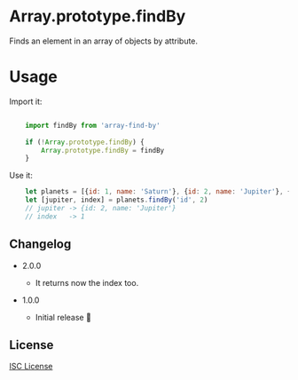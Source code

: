 # Array.prototype.findBy

Finds an element in an array of objects by attribute.

# Usage

Import it:
```js

    import findBy from 'array-find-by'
    
    if (!Array.prototype.findBy) {
        Array.prototype.findBy = findBy
    }
```

Use it:
```js
    let planets = [{id: 1, name: 'Saturn'}, {id: 2, name: 'Jupiter'}, {id: 3, name: 'Uranus'}]
    let [jupiter, index] = planets.findBy('id', 2)
    // jupiter -> {id: 2, name: 'Jupiter'}
    // index   -> 1
```
## Changelog

* 2.0.0 
    * It returns now the index too.

* 1.0.0 
    * Initial release :tada:

## License

[ISC License](http://opensource.org/licenses/ISC)
